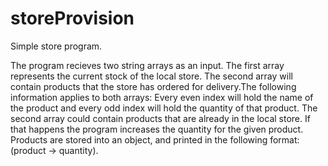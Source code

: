 # storeProvision
Simple store program.

The program recieves two string arrays as an input. The first array represents the current stock of the local store. The second array will contain products that the store has ordered for delivery.The following information applies to both arrays:
Every even index will hold the name of the product and every odd index will hold the quantity of that product. The second array could contain products that are already in the local store. If that happens the program increases the quantity for the given product. Products are stored into an object, and printed in the following format: (product -> quantity).
